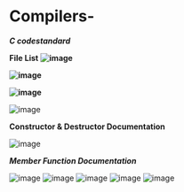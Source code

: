   # Compilers- 
  ***C codestandard***
  
**File List**
**![image](https://user-images.githubusercontent.com/48018295/120896563-75a70580-c622-11eb-84c3-77778a0a4203.png)**

**![image](https://user-images.githubusercontent.com/48018295/120896378-85721a00-c621-11eb-94f2-b88c808c8e81.png)**

**![image](https://user-images.githubusercontent.com/48018295/120896315-42b04200-c621-11eb-9b06-eecddb770dd8.png)**

![image](https://user-images.githubusercontent.com/48018295/120896432-cec26980-c621-11eb-9a69-9a7649f8161f.png)

**Constructor & Destructor Documentation**

![image](https://user-images.githubusercontent.com/48018295/120896459-fa455400-c621-11eb-96d4-213058beba0c.png)

_**Member Function Documentation**_

![image](https://user-images.githubusercontent.com/48018295/120896501-2234b780-c622-11eb-948e-a675fc2e4d7e.png)
![image](https://user-images.githubusercontent.com/48018295/120896510-2a8cf280-c622-11eb-8db5-5ad3742a8c56.png)
![image](https://user-images.githubusercontent.com/48018295/120896513-324c9700-c622-11eb-94dc-9652ed5d4f4a.png)
![image](https://user-images.githubusercontent.com/48018295/120896522-3f698600-c622-11eb-8311-78ff84aaeae8.png)
![image](https://user-images.githubusercontent.com/48018295/120896526-47292a80-c622-11eb-9463-f86e43766bf7.png)



